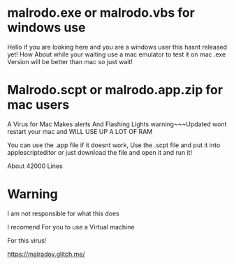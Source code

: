 # malrodo.exe or malrodo.vbs for windows use

Hello if you are looking here and you are a windows user this hasnt released yet!
How About while your waiting use a mac emulator to test it on mac
.exe Version will be better than mac so just wait!


# Malrodo.scpt or malrodo.app.zip for mac users

A Virus for Mac Makes alerts And Flashing Lights warning~~~Updated wont restart your mac and WILL USE UP A LOT OF RAM

You can use the .app file if it doesnt work,
Use the .scpt file and put it into applescripteditor or just download the file and open it and run it!

About 42000 Lines


# Warning

I am not responsible for what this does

I recomend For you to use a Virtual machine

For this virus!

https://malradov.glitch.me/
